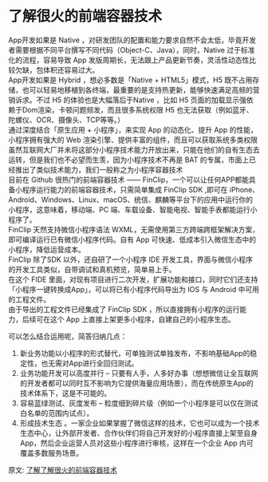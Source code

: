 # 了解很火的前端容器技术
App开发如果是 Native ，对研发团队的配置和能力要求自然不会太低，毕竟开发者需要根据不同平台撰写不同代码（Object-C、Java），同时，Native 过于标准化的流程，容易导致 App 发版周期长，无法跟上产品更新节奏，灵活性动态性比较欠缺，包体积还容易过大。  
App开发如果是 Hybrid ，想必多数是「Native + HTML5」模式，H5 既不占用存储，也可以轻易地移植到各终端，最重要的是支持热更新，能够快速满足高频的营销诉求。不过 H5 的体验也是大幅落后于Native ，比如 H5 页面的加载显示强依赖于Dom渲染，卡顿问题频发，而且很多系统权限 H5 也无法获取（例如蓝牙、陀螺仪、OCR、摄像头、TCP等等。）  
通过深度结合「原生应用 + 小程序」，来实现 App 的动态化、提升 App 的性能，小程序拥有强大的 Web 渲染引擎、提供丰富的组件，而且可以获取系统多类权限  
虽然互联网大厂并未将这部分小程序技术能力开放出来，只能在他们的自有生态去运转，但是我们也不必望而生羡，因为小程序技术不再是 BAT 的专属，市面上已经推出了类似技术能力，我们一般称之为小程序容器技术  
目前在 Github 很热门的前端容器技术 —— FinClip，一个可以让任何APP都能具备小程序运行能力的前端容器技术，只需简单集成  FinClip SDK ,即可在 iPhone、Android、Windows、Linux、macOS、统信、麒麟等平台下的应用中运行你的小程序，这意味着，移动端、PC 端、车载设备、智能电视、智能手表都能运行小程序了。  
FinClip 天然支持微信小程序语法 WXML，无需使用第三方跨端跨框架解决方案，即可编译运行已有微信小程序代码。自有 App 可快速、低成本引入微信生态中的小程序，降低运营成本。  
FinClip 除了SDK 以外，还自研了一个小程序 IDE 开发工具，界面与微信小程序的开发工具类似，自带调试和真机预览，简单易上手。  
在这个 FIDE 里面，对现有项目进行二次开发，扩展功能和接口，同时它们还支持「小程序一键转换成App」，可以将已有小程序代码导出为 IOS 与 Android 中可用的工程文件。  
由于导出的工程文件已经集成了  FinClip  SDK ，所以直接拥有小程序的运行能力，后续可在这个 App 上直接上架更多小程序，自建自己的小程序生态。  

可以怎么结合运用呢，简答归纳几点：  
1. 新业务功能以小程序的形式替代，可单独测试单独发布，不影响基础App的稳定性，也无需对App进行全回归测试。
2. 业务功能开发可以高度并行 – 只要有人手，人多好办事（想想微信让全互联网的开发者都可以同时互不影响为它提供海量应用场景），而在传统原生App的技术体系下，这是不可能的。
3. 容易蓝绿测试、灰度发布 – 粒度细到碎片级（例如一个小程序是可以仅在测试白名单的范围内试点）。
4. 形成技术生态 。一家企业如果掌握了微信这样的技术，它也可以成为一个技术生态中心，让外部开发者、合作伙伴们将自己开发好的小程序直接上架至自身 App，然后企业运营人员对这些小程序进行审核，这样在一个企业 App 内可覆盖多数服务场景。

原文: 
[了解了解很火的前端容器技术](https://mp.weixin.qq.com/s/4_1JIhEfLTwMxutM0Y_Ohg)
